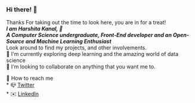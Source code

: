 ### Hi there! 👋
Thanks For taking out the time to look here, you are in for a treat!<br>
*__I am Harshita Kanal, :girl: <br>__*
*__A Computer Science undergraduate, Front-End developer and an Open-Source and Machine Learning Enthusiast__* <br>
Look around to find my projects, and other involvements.<br>
🔭 I'm currently exploring deep learning and the amazing world of data science <br>
🌱 I'm looking to collaborate on anything that you want me to. <br>

:cherry_blossom: How to reach me  <br>
    * :mailbox_closed: [Twitter](https://twitter.com/harshita_kanal)<br>
    * :envelope: [LinkedIn](https://www.linkedin.com/in/harshita-kanal-400563166/)<br>




<!--
**Harshita-Kanal/Harshita-Kanal** is a ✨ _special_ ✨ repository because its `README.md` (this file) appears on your GitHub profile.
<!--
Here are some ideas to get you started:
-->

<!--
-  I’m currently working on ...
-  I’m currently learning ...
- 👯 I’m looking to collaborate on ...
- 🤔 I’m looking for help with ...
- 💬 Ask me about ...
-  How to reach me: ...
- 😄 Pronouns: ...
- ⚡ Fun fact: ...
-->
